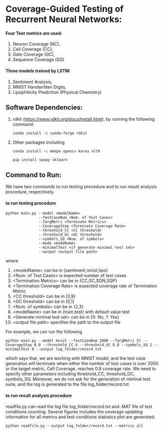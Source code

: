 # Coverage-Guided Testing of Recurrent Neural Networks: 

#### Four Test metrics are used: 
1. Neuron Coverage (NC), 
2. Cell Coverage (CC), 
3. Gate Coverage (GC), 
4. Sequence Coverage (SQ)

#### Three models trained by LSTM: 
1. Sentiment Analysis, 
2. MNIST Handwritten Digits, 
3. Lipophilicity Prediction (Physical Chemistry)

## Software Dependencies: 

1. rdkit (https://www.rdkit.org/docs/Install.html), by running the following command: 

       conda install -c conda-forge rdkit
      
2. Other packages including 

       conda install -c menpo opencv keras nltk 
      
       pip install saxpy sklearn

## Command to Run: 

We have two commands to run testing procedure and to run result analysis procedure, respectively. 

#### to run testing procedure

    python main.py --model <modelName> 
                   --TestCaseNum <Num. of Test Cases> 
                   --TargMetri <Terminate Metrics> 
                   --CoverageStop <Terminate Coverage Rate> 
                   --threshold_CC <CC threshold> 
                   --threshold_GC <GC threshold> 
                   --symbols_SQ <Num. of symbols> 
                   --mode <modeName> 
                   --minimalTest <if generate minimal test set> 
                   --output <output file path>

where 
1. \<modelName> can be in {sentiment,mnist,lipo}
2. \<Num. of Test Cases> is expected number of test cases
3. \<Termination Metrics> can be in {CC,GC,SQN,SQP}
4. \<Termination Coverage Rate> is expected coverage rate of Termination Metric
5. \<CC threshold> can be in [3,9]  
6. \<GC threshold> can be in [0,1]
7. \<Num. of symbols> can be in {2,3}
8. \<modeName> can be in {train,test} with default value test 
9. \<Generate minimal test set> can be in {0: No, 1: Yes}
10. \<output file path> specifies the path to the output file

For example, we can run the following 

    python main.py --model mnist --TestCaseNum 2000 --TargMetri CC --CoverageStop 0.9 --threshold_CC 6 --threshold_GC 0.8 --symbols_SQ 2 --minimalTest 0 --output log_folder/record.txt

which says that, we are working with MNIST model, and the test case generation will terminate when either the number of test cases is over 2000 or the target metric, Cell Coverage, reaches 0.9 coverage rate. We need to specify other parameters including threshold_CC, threshold_GC, symbols_SQ. Moreover, we do not ask for the generation of miminal test suite, and the log is generated to the file log_folder/record.txt. 

#### to run result analysis procedure
readfile.py can read the log file log_folder\record.txt and .MAT file of test conditions counting. Several figures includes the coverage updating information for all metrics and test conditions statistics plot are generated. 

    python readfile.py --output log_folder/record.txt --metrcis all
